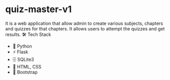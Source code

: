 # quiz-master-v1
It is a web application that allow admin to create various subjects, chapters and quizzes for that chapters. It allows users to attempt the quizzes and get results.
🛠️ Tech Stack
- 🐍 Python  
- ⚡ Flask  
- 🗄️ SQLite3  
- 🎨 HTML, CSS  
- 💜 Bootstrap

